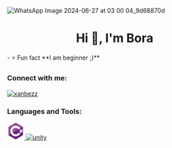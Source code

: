 ![WhatsApp Image 2024-06-27 at 03 00 04_9d68870d](https://github.com/user-attachments/assets/82af6175-f275-4140-8c99-0dbfbb039010)

<h1 align="center">Hi 👋, I'm Bora</h1> 
- ⚡ Fun fact **I am beginner ;)**

<h3 align="left">Connect with me:</h3>
<p align="left">
<a href="https://twitter.com/xanbezz" target="blank"><img align="center" src="https://raw.githubusercontent.com/rahuldkjain/github-profile-readme-generator/master/src/images/icons/Social/twitter.svg" alt="xanbezz" height="30" width="40" /></a>
</p>

<h3 align="left">Languages and Tools:</h3>
<p align="left"> <a href="https://www.w3schools.com/cs/" target="_blank" rel="noreferrer"> <img src="https://raw.githubusercontent.com/devicons/devicon/master/icons/csharp/csharp-original.svg" alt="csharp" width="40" height="40"/> </a> <a href="https://unity.com/" target="_blank" rel="noreferrer"> <img src="https://www.vectorlogo.zone/logos/unity3d/unity3d-icon.svg" alt="unity" width="40" height="40"/> </a> </p>
